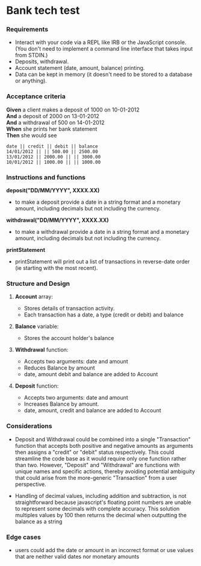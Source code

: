 # Bank tech test



### Requirements

* Interact with your code via a REPL like IRB or the JavaScript console. (You don't need to implement a command line interface that takes input from STDIN.)
* Deposits, withdrawal.
* Account statement (date, amount, balance) printing.
* Data can be kept in memory (it doesn't need to be stored to a database or anything).

### Acceptance criteria

**Given** a client makes a deposit of 1000 on 10-01-2012  
**And** a deposit of 2000 on 13-01-2012  
**And** a withdrawal of 500 on 14-01-2012  
**When** she prints her bank statement  
**Then** she would see

```
date || credit || debit || balance
14/01/2012 || || 500.00 || 2500.00
13/01/2012 || 2000.00 || || 3000.00
10/01/2012 || 1000.00 || || 1000.00
```

### Instructions and functions

**deposit("DD/MM/YYYY", XXXX.XX)**

- to make a deposit provide a date in a string format and a monetary amount, including decimals but not including the currency.

**withdrawal("DD/MM/YYYY", XXXX.XX)**

- to make a withdrawal provide a date in a string format and a monetary amount, including decimals but not including the currency.

**printStatement**

- printStatement will print out a list of transactions in reverse-date order (ie starting with the most recent).


### Structure and Design

1. **Account** array:  
    - Stores details of transaction activity.
    - Each transaction has a date, a type (credit or debit) and balance

2. **Balance** variable:
   - Stores the account holder's balance

3. **Withdrawal** function:
   - Accepts two arguments: date and amount
   - Reduces Balance by amount
   - date, amount debit and balance are added to Account

4. **Deposit** function:
   - Accepts two arguments: date and amount
   - Increases Balance by amount.
   - date, amount, credit and balance are added to Account

### Considerations

- Deposit and Withdrawal could be combined into a single "Transaction" function that accepts both positive and negative amounts as arguments then assigns a "credit" or "debit" status respectively. This could streamline the code base as it would require only one function rather than two. However, "Deposit" and "Withdrawal" are functions with unique names and specific actions, thereby avoiding potential ambiguity that could arise from the more-generic "Transaction" from a user perspective.

- Handling of decimal values, including addition and subtraction, is not straightforward because javascript's  floating point numbers are unable to represent some decimals with complete accuracy. This solution multiples values by 100 then returns the decimal when outputting the balance as a string

### Edge cases

- users could add the date or amount in an incorrect format or use values that are neither valid dates nor monetary amounts
